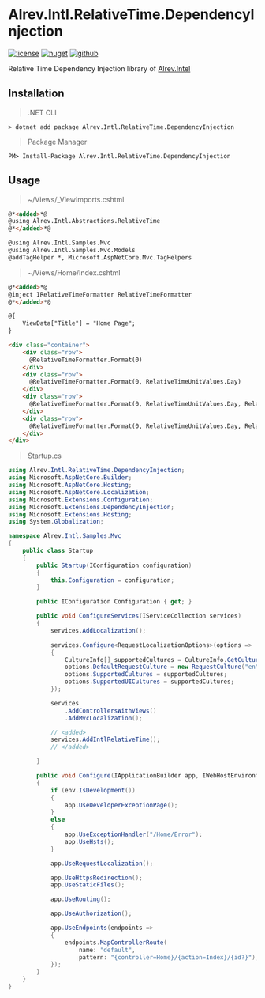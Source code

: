 ﻿# Alrev.Intl.RelativeTime.DependencyInjection

[![license](https://img.shields.io/github/license/pointnet/alrev-intl)](../../LICENSE)
[![nuget](https://img.shields.io/nuget/v/Alrev.Intl.RelativeTime.DependencyInjection)](https://www.nuget.org/packages/Alrev.Intl.RelativeTime.DependencyInjection/)
[![github](https://img.shields.io/endpoint?url=https://gist.githubusercontent.com/pointnet/8738e44902f9f103575dfa796d42fa73/raw/Alrev.Intl.RelativeTime.DependencyInjection.json)](https://github.com/pointnet/alrev-intl/packages/724135)

Relative Time Dependency Injection library of [Alrev.Intel](../../../../)

## Installation

> .NET CLI

```shell
> dotnet add package Alrev.Intl.RelativeTime.DependencyInjection
```

> Package Manager

```shell
PM> Install-Package Alrev.Intl.RelativeTime.DependencyInjection
```

## Usage

> ~/Views/_ViewImports.cshtml

```html
@*<added>*@
@using Alrev.Intl.Abstractions.RelativeTime
@*</added>*@

@using Alrev.Intl.Samples.Mvc
@using Alrev.Intl.Samples.Mvc.Models
@addTagHelper *, Microsoft.AspNetCore.Mvc.TagHelpers
```

> ~/Views/Home/Index.cshtml

```html
@*<added>*@
@inject IRelativeTimeFormatter RelativeTimeFormatter
@*</added>*@

@{
    ViewData["Title"] = "Home Page";
}

<div class="container">
    <div class="row">
      @RelativeTimeFormatter.Format(0)
    </div>
    <div class="row">
      @RelativeTimeFormatter.Format(0, RelativeTimeUnitValues.Day)
    </div>
    <div class="row">
      @RelativeTimeFormatter.Format(0, RelativeTimeUnitValues.Day, RelativeTimeStyleValues.Narrow)
    </div>
    <div class="row">
      @RelativeTimeFormatter.Format(0, RelativeTimeUnitValues.Day, RelativeTimeStyleValues.Narrow, RelativeTimeNumericValues.Auto)
    </div>
</div>
```

> Startup.cs

```csharp
using Alrev.Intl.RelativeTime.DependencyInjection;
using Microsoft.AspNetCore.Builder;
using Microsoft.AspNetCore.Hosting;
using Microsoft.AspNetCore.Localization;
using Microsoft.Extensions.Configuration;
using Microsoft.Extensions.DependencyInjection;
using Microsoft.Extensions.Hosting;
using System.Globalization;

namespace Alrev.Intl.Samples.Mvc
{
    public class Startup
    {
        public Startup(IConfiguration configuration)
        {
            this.Configuration = configuration;
        }

        public IConfiguration Configuration { get; }

        public void ConfigureServices(IServiceCollection services)
        {
            services.AddLocalization();

            services.Configure<RequestLocalizationOptions>(options =>
            {
                CultureInfo[] supportedCultures = CultureInfo.GetCultures(CultureTypes.AllCultures);
                options.DefaultRequestCulture = new RequestCulture("en");
                options.SupportedCultures = supportedCultures;
                options.SupportedUICultures = supportedCultures;
            });

            services
                .AddControllersWithViews()
                .AddMvcLocalization();

            // <added>
            services.AddIntlRelativeTime();
            // </added>

        }

        public void Configure(IApplicationBuilder app, IWebHostEnvironment env)
        {
            if (env.IsDevelopment())
            {
                app.UseDeveloperExceptionPage();
            }
            else
            {
                app.UseExceptionHandler("/Home/Error");
                app.UseHsts();
            }

            app.UseRequestLocalization();

            app.UseHttpsRedirection();
            app.UseStaticFiles();

            app.UseRouting();

            app.UseAuthorization();

            app.UseEndpoints(endpoints =>
            {
                endpoints.MapControllerRoute(
                    name: "default",
                    pattern: "{controller=Home}/{action=Index}/{id?}");
            });
        }
    }
}
```